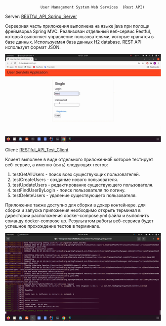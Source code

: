                     User Management System Web Services  (Rest API)
Server:
<a href="https://github.com/Ruslan5/javaR2EE/tree/master/05_ums_webservice/restapi_spring_server">RESTful_API_Spring_Server</a>

Серверная часть приложения выполнена на языке java при полощи фреймворка Spring MVC.
Реализован отдельный веб-сервис Restful, который выполняет управление пользователями,
которые хранятся в базе данных.
Используемая база данных H2 database.
REST API использует формат JSON.

![](https://github.com/Ruslan5/javaR2EE/blob/master/05_ums_webservice/restapi_spring_server/src/main/resources/img/05restapiserver.gif)

Client:
<a href="https://github.com/Ruslan5/javaR2EE/tree/master/05_ums_webservice/restapi_test_client">RESTful_API_Test_Client</a>

Клиент выполнен в виде отдельного приложенияЁ которое тестирует веб-сервис, 
а именно (пять) следующих тестов:
1) testGetAllUsers - поиск всех существующих пользователей.
2) testCreateUsers - созданме нового пользователя.
3) testUpdateUsers - редактирование существующего пользователя.
4) testFindUserByLogin - поиск пользователя по логину.
5) testDeleteUsers - удаление существующего пользователя.

Приложение также доступно для сборки в докер контейнере.
для сборки и запуска приложения необходимо открыть терминал в директории расположения
docker-compose.yml файла и выполнить соманду docker-compose up. 
Результатом работы веб-сервиса будет успешное прохождение тестов в терминале.

![](https://github.com/Ruslan5/javaR2EE/blob/master/05_ums_webservice/restapiwebservicestest.png)
